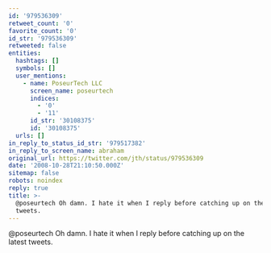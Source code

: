```yaml
---
id: '979536309'
retweet_count: '0'
favorite_count: '0'
id_str: '979536309'
retweeted: false
entities:
  hashtags: []
  symbols: []
  user_mentions:
    - name: PoseurTech LLC
      screen_name: poseurtech
      indices:
        - '0'
        - '11'
      id_str: '30108375'
      id: '30108375'
  urls: []
in_reply_to_status_id_str: '979517382'
in_reply_to_screen_name: abraham
original_url: https://twitter.com/jth/status/979536309
date: '2008-10-28T21:10:50.000Z'
sitemap: false
robots: noindex
reply: true
title: >-
  @poseurtech Oh damn. I hate it when I reply before catching up on the latest
  tweets.
---
```


@poseurtech Oh damn. I hate it when I reply before catching up on the latest tweets.